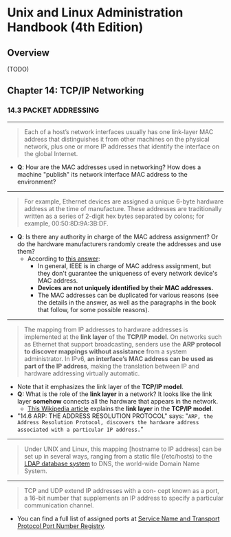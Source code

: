 # Unix and Linux Administration Handbook (4th Edition)

## Overview

(TODO)

## Chapter 14: TCP/IP Networking

### 14.3 PACKET ADDRESSING

---

> Each of a host’s network interfaces usually has one link-layer MAC address that distinguishes it from other machines on the physical network, plus one or more IP addresses that identify the interface on the global Internet.

- **Q**: How are the MAC addresses used in networking? How does a machine "publish" its network interface MAC address to the environment?

---

> For example, Ethernet devices are assigned a unique 6-byte hardware address at the time of manufacture. These addresses are traditionally written as a series of 2-digit hex bytes separated by colons; for example, 00:50:8D:9A:3B:DF.

- **Q**: Is there any authority in charge of the MAC address assignment? Or do the hardware manufacturers randomly create the addresses and use them?
  - According to [this answer](https://superuser.com/a/968346/224429):
    - In general, IEEE is in charge of MAC address assignment, but they don't guarantee the uniqueness of every network device's MAC address.
    - **Devices are not uniquely identified by their MAC addresses.**
    - The MAC addresses can be duplicated for various reasons (see the details in the answer, as well as the paragraphs in the book that follow, for some possible reasons).

---

> The mapping from IP addresses to hardware addresses is implemented at the **link layer** of the **TCP/IP model**. On networks such as Ethernet that support broadcasting, senders use the **ARP protocol to discover mappings without assistance** from a system administrator. In IPv6, **an interface’s MAC address can be used as part of the IP address**, making the translation between IP and hardware addressing virtually automatic.

- Note that it emphasizes the link layer of the **TCP/IP model**.
- **Q:** What is the role of the **link layer** in a network? It looks like the link layer **somehow** connects all the hardware that appears in the network.
  - [This Wikipedia article](https://en.wikipedia.org/wiki/Link_layer) explains the **link layer** in the **TCP/IP model**.
- "14.6 ARP: THE ADDRESS RESOLUTION PROTOCOL" says: "`ARP, the Address Resolution Protocol, discovers the hardware address associated with a particular IP address.`"

---

> Under UNIX and Linux, this mapping [hostname to IP address] can be set up in several ways, ranging from a static file (/etc/hosts) to the [LDAP database system](https://en.wikipedia.org/wiki/Lightweight_Directory_Access_Protocol) to DNS, the world-wide Domain Name System.

---

> TCP and UDP extend IP addresses with a con- cept known as a port, a 16-bit number that supplements an IP address to specify a particular communication channel.

- You can find a full list of assigned ports at [Service Name and Transport Protocol Port Number Registry](https://www.iana.org/assignments/service-names-port-numbers/service-names-port-numbers.xhtml).
